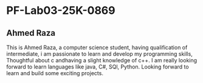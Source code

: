 # PF-Lab03-25K-0869
## Ahmed Raza
This is Ahmed Raza, a computer science student, having qualification of intermediate, i am passionate to learn and develop my programming skills, Thoughtful about c andhaving a slight knowledge of c++.
I am really looking forward to learn languages like java, C#, SQl, Python. Looking forward to learn and build some exciting projects.
